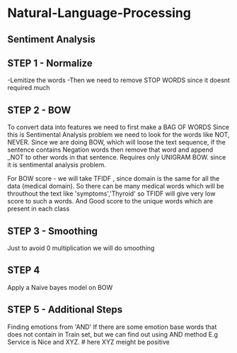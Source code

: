 # Natural-Language-Processing
## Sentiment Analysis

## STEP 1 - Normalize
 -Lemitize the words
 -Then we need to remove STOP WORDS since it doesnt required much

## STEP 2 - BOW 
To convert data into features we need to first make a BAG OF WORDS
Since this is Sentimental Analysis problem we need to look for the words like NOT, NEVER. Since we are doing BOW, 
which will loose the text sequence, if the sentence contains Negation words then remove that word and append _NOT to other words
in that sentence.
Requires only UNIGRAM BOW. since it is sentimental analysis problem. 

For BOW score - we will take TFIDF , since domain is the same for all the data (medical domain). 
So there can be many medical words which will be throuthout the text like 'symptoms','Thyroid'
so TFIDF will give very low score to such a words. And Good score to the unique words which are present in each class

## STEP 3 - Smoothing
Just to avoid 0 multiplication we will do smoothing 

## STEP 4
Apply a Naive bayes model on BOW

## STEP 5 - Additional Steps
Finding emotions from 'AND' 
If there are some emotion base words that does not contain in Train set, but we can find out using AND method
E.g Service is Nice and XYZ. # here XYZ meight be positive

